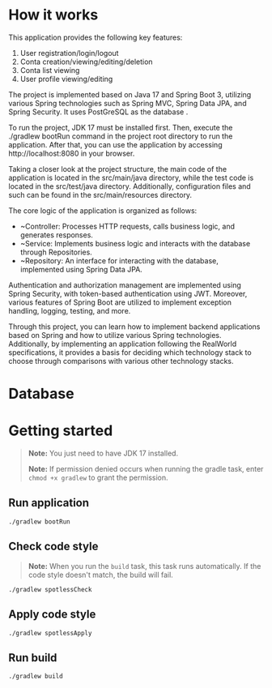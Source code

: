 
# How it works


This application provides the following key features:

1. User registration/login/logout
2. Conta creation/viewing/editing/deletion
3. Conta list viewing
4. User profile viewing/editing

The project is implemented based on Java 17 and Spring Boot 3, utilizing various Spring technologies such as Spring MVC, Spring Data JPA, and Spring Security. It uses PostGreSQL as the database .

To run the project, JDK 17 must be installed first. Then, execute the ./gradlew bootRun command in the project root directory to run the application. After that, you can use the application by accessing http://localhost:8080 in your browser.

Taking a closer look at the project structure, the main code of the application is located in the src/main/java directory, while the test code is located in the src/test/java directory. Additionally, configuration files and such can be found in the
src/main/resources directory.

The core logic of the application is organized as follows:

- ~Controller: Processes HTTP requests, calls business logic, and generates responses.
- ~Service: Implements business logic and interacts with the database through Repositories.
- ~Repository: An interface for interacting with the database, implemented using Spring Data JPA.

Authentication and authorization management are implemented using Spring Security, with token-based authentication using JWT. Moreover, various features of Spring Boot are utilized to implement exception handling, logging, testing, and more.

Through this project, you can learn how to implement backend applications based on Spring and how to utilize various Spring technologies. Additionally, by implementing an application following the RealWorld specifications, it provides a basis for
deciding which technology stack to choose through comparisons with various other technology stacks.

# Database


# Getting started

> **Note:** You just need to have JDK 17 installed.
>
> **Note:** If permission denied occurs when running the gradle task, enter `chmod +x gradlew` to grant the permission.

## Run application

```shell
./gradlew bootRun
```


## Check code style

> **Note:** When you run the `build` task, this task runs automatically. If the code style doesn't match, the build will fail.

```shell
./gradlew spotlessCheck
```

## Apply code style

```shell
./gradlew spotlessApply
```

## Run build

```shell
./gradlew build
```
